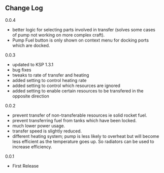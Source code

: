 ## Change Log
0.0.4
  - better logic for selecting parts involved in transfer (solves some cases of pump not working on more complex craft).
  - Pump Fuel button is only shown on context menu for docking ports which are docked.

0.0.3
- updated to KSP 1.3.1
- bug fixes
- tweaks to rate of transfer and heating
- added setting to control heating rate
- added setting to control which resources are ignored
- added setting to enable certain resources to be transfered in the opposite direction

0.0.2
- prevent transfer of non-transferable resources ie solid rocket fuel.
- prevent transferring fuel from tanks which have been locked.
- much lower power usage.
- transfer speed is slightly reduced.
- different heating system; pump is less likely to overheat but will become less efficient as the temperature goes up. So radiators can be used to increase efficiency.

0.0.1    
- First Release
